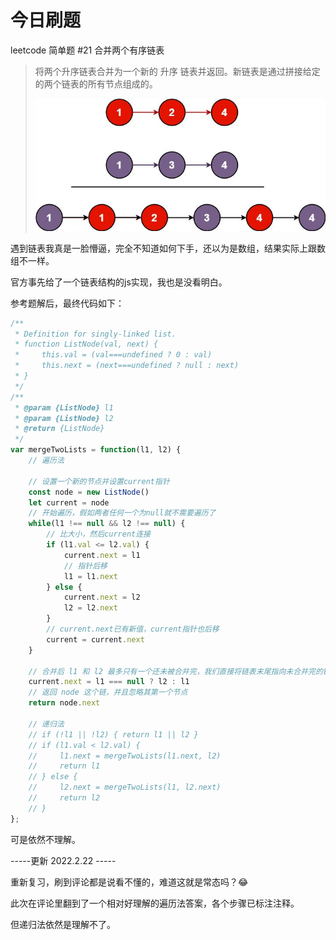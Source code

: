 <!--
 * @Author: leyili
 * @Date: 2021-04-13 22:27:44
 * @LastEditTime: 2022-02-22 07:45:03
 * @LastEditors: leyili
 * @Description: 
 * @FilePath: /daily-practice/2021/2021-04-13/README.md
-->
# 今日刷题

leetcode 简单题 #21 合并两个有序链表

> 将两个升序链表合并为一个新的 升序 链表并返回。新链表是通过拼接给定的两个链表的所有节点组成的。
> 
> ![示例](./images/merge_ex1.jpeg)

遇到链表我真是一脸懵逼，完全不知道如何下手，还以为是数组，结果实际上跟数组不一样。

官方事先给了一个链表结构的js实现，我也是没看明白。

参考题解后，最终代码如下：

```js
/**
 * Definition for singly-linked list.
 * function ListNode(val, next) {
 *     this.val = (val===undefined ? 0 : val)
 *     this.next = (next===undefined ? null : next)
 * }
 */
/**
 * @param {ListNode} l1
 * @param {ListNode} l2
 * @return {ListNode}
 */
var mergeTwoLists = function(l1, l2) {
    // 遍历法

    // 设置一个新的节点并设置current指针
    const node = new ListNode()
    let current = node
    // 开始遍历，假如两者任何一个为null就不需要遍历了
    while(l1 !== null && l2 !== null) {
        // 比大小，然后current连接
        if (l1.val <= l2.val) {
            current.next = l1
            // 指针后移
            l1 = l1.next
        } else {
            current.next = l2
            l2 = l2.next
        }
        // current.next已有新值，current指针也后移
        current = current.next
    }

    // 合并后 l1 和 l2 最多只有一个还未被合并完，我们直接将链表末尾指向未合并完的链表即可
    current.next = l1 === null ? l2 : l1
    // 返回 node 这个链，并且忽略其第一个节点
    return node.next
    
    // 递归法
    // if (!l1 || !l2) { return l1 || l2 }
    // if (l1.val < l2.val) {
    //     l1.next = mergeTwoLists(l1.next, l2)
    //     return l1
    // } else {
    //     l2.next = mergeTwoLists(l1, l2.next)
    //     return l2
    // }
};
```

可是依然不理解。

-----更新 2022.2.22 -----

重新复习，刷到评论都是说看不懂的，难道这就是常态吗？😂

此次在评论里翻到了一个相对好理解的遍历法答案，各个步骤已标注注释。

但递归法依然是理解不了。